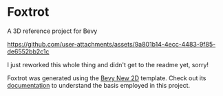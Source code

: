 # Foxtrot

A 3D reference project for Bevy

https://github.com/user-attachments/assets/9a801b14-4ecc-4483-9f85-de6552bb2c1c

I just reworked this whole thing and didn't get to the readme yet, sorry!

Foxtrot was generated using the [Bevy New 2D](https://github.com/TheBevyFlock/bevy_new_2d) template.
Check out its [documentation](https://github.com/TheBevyFlock/bevy_new_2d/blob/main/README.md) to understand the basis employed in this project.



